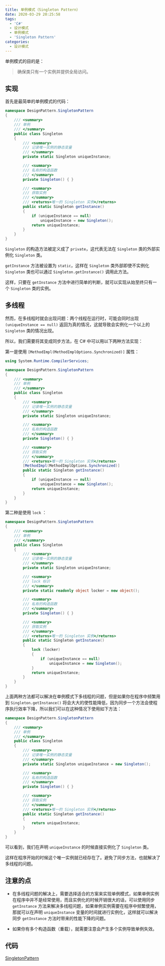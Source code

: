 ```yaml
---
title: 单例模式（Singleton Pattern）
date: 2020-03-29 20:25:58
tags:
  - 'C#'
  - 设计模式
  - 单例模式
  - 'Singleton Pattern'
categories:
  - 设计模式
---
```


单例模式的目的是：

> 确保类只有一个实例并提供全局访问。

<!-- more -->

##  实现

首先是最简单的单例模式的代码：

```csharp
namespace DesignPattern.SingletonPattern
{
    /// <summary>
    /// 单例
    /// </summary>
    public class Singleton
    {
        /// <summary>
        /// 记录唯一实例的静态变量
        /// </summary>
        private static Singleton uniqueInstance;

        /// <summary>
        /// 私有的构造函数
        /// </summary>
        private Singleton() { }

        /// <summary>
        /// 获取实例
        /// </summary>
        /// <returns>唯一的 Singleton 实例</returns>
        public static Singleton getInstance()
        {
            if (uniqueInstance == null)
                uniqueInstance = new Singleton();
            return uniqueInstance;
        }
    }
}
```

`Singleton` 的构造方法被定义成了 `private`，这代表无法在 `Singleton` 类的外部实例化 `Singleton` 类。

`getInstance` 方法被设置为 `static`，这样在 `Singleton` 类外部即使不实例化 `Singleton` 类也可以通过 `Singleton.getInstance()` 调用此方法。

这样，只要在 `getInstance` 方法中进行简单的判断，就可以实现从始至终只有一个 `Singleton` 类的实例。

##  多线程

然而，在多线程时就会出现问题：两个线程在运行时，可能会同时出现 `(uniqueInstance == null)` 返回为真的情况，这就导致会实例化一个以上的 `Singleton` 类的情况出现。

所以，我们需要将其变成同步方法，在 C# 中可以用以下两种方法实现：

第一是使用 `[MethodImpl(MethodImplOptions.Synchronized)]` 属性：

```csharp
using System.Runtime.CompilerServices;

namespace DesignPattern.SingletonPattern
{
    /// <summary>
    /// 单例
    /// </summary>
    public class Singleton
    {
        /// <summary>
        /// 记录唯一实例的静态变量
        /// </summary>
        private static Singleton uniqueInstance;

        /// <summary>
        /// 私有的构造函数
        /// </summary>
        private Singleton() { }

        /// <summary>
        /// 获取实例
        /// </summary>
        /// <returns>唯一的 Singleton 实例</returns>
        [MethodImpl(MethodImplOptions.Synchronized)]
        public static Singleton getInstance()
        {
            if (uniqueInstance == null)
                uniqueInstance = new Singleton();
            return uniqueInstance;
        }
    }
}
```

第二种是使用 `lock` ：

```csharp
namespace DesignPattern.SingletonPattern
{
    /// <summary>
    /// 单例
    /// </summary>
    public class Singleton
    {
        /// <summary>
        /// 记录唯一实例的静态变量
        /// </summary>
        private static Singleton uniqueInstance;

        /// <summary>
        /// lock 标识
        /// </summary>
        private static readonly object locker = new object();

        /// <summary>
        /// 私有的构造函数
        /// </summary>
        private Singleton() { }

        /// <summary>
        /// 获取实例
        /// </summary>
        /// <returns>唯一的 Singleton 实例</returns>
        public static Singleton getInstance()
        {
            lock (locker)
            {
                if (uniqueInstance == null)
                    uniqueInstance = new Singleton();
            }
            return uniqueInstance;
        }
    }
}
```

上面两种方法都可以解决在单例模式下多线程的问题，但是如果你在程序中频繁用到 `Singleton.getInstance()` 将会大大的使性能降低，因为同步一个方法会使程序执行效率下降，所以我们可以在这种情况下使用如下方法：

```csharp
namespace DesignPattern.SingletonPattern
{
    /// <summary>
    /// 单例
    /// </summary>
    public class Singleton
    {
        /// <summary>
        /// 记录唯一实例的静态变量
        /// </summary>
        private static Singleton uniqueInstance = new Singleton();

        /// <summary>
        /// 私有的构造函数
        /// </summary>
        private Singleton() { }

        /// <summary>
        /// 获取实例
        /// </summary>
        /// <returns>唯一的 Singleton 实例</returns>
        public static Singleton getInstance()
        {
            return uniqueInstance;
        }
    }
}
```

可以看到，我们在声明 `uniqueInstance` 的时候直接实例化了 `Singleton` 类。

这样在程序开始的时候这个唯一实例就已经存在了。避免了同步方法，也就解决了多线程的问题。

##  注意的点

* 在多线程问题的解决上，需要选择适合的方案来实现单例模式，如果单例实例在程序中并不是经常使用，而且实例化的时候开销很大的话，可以使用同步 `getInstance` 方法来解决多线程问题，如果单例实例需要在程序中频繁使用，那就可以在声明 `uniqueInstance` 变量的时间就进行实例化，这样就可以解决同步 `getInstance` 方法时带来的性能下降的问题。

* 如果你有多个构造函数（重载），就需要注意会产生多个实例导致单例失效。

##  代码

[SingletonPattern](https://github.com/AemonCao/DesignPattern/tree/master/DesignPattern/SingletonPattern)

